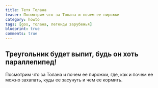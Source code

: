 ```yaml
---
title: Тетя Толана
teaser: Посмотрим что за Толана и почем ее пирожки 
category: howto
tags: [gos, толана, легенды зарубежья]
blueprint: true
comments: true
---
```


## Треугольник будет выпит, будь он хоть параллепипед!

Посмотрим что за Толана и почем ее пирожки, где, как и почем ее можно захапать, куды ее засунуть и чем ее кормить.